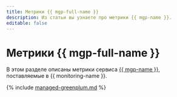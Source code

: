 ```yaml
---
title: Метрики {{ mgp-full-name }}
description: Из статьи вы узнаете про метрики {{ mgp-name }}.
editable: false
---
```


# Метрики {{ mgp-full-name }}


В этом разделе описаны метрики сервиса [{{ mgp-name }}](../../managed-greenplum/), поставляемые в {{ monitoring-name }}.

{% include [managed-greenplum.md](../../_includes/monitoring/metrics-ref/managed-greenplum.md) %}